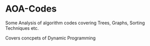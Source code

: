 # AOA-Codes
Some Analysis of algorithm codes covering Trees, Graphs, Sorting Techniques etc.

Covers concpets of Dynamic Programming

